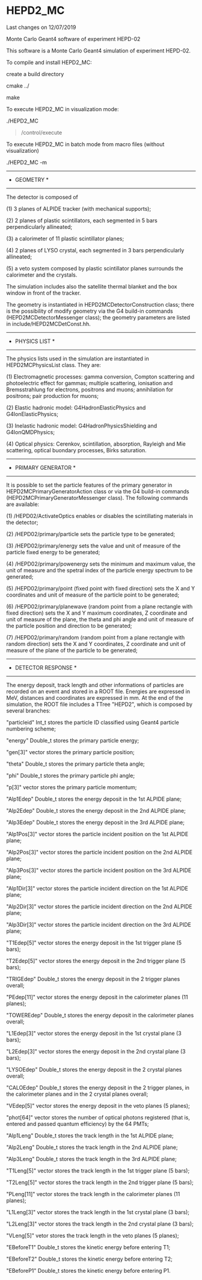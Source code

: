 # HEPD2_MC
Last changes on 12/07/2019

Monte Carlo Geant4 software of experiment HEPD-02

This software is a Monte Carlo Geant4 simulation of experiment HEPD-02.


To compile and install HEPD2_MC:

create a build directory

cmake ../

make

To execute HEPD2_MC in visualization mode:

./HEPD2_MC

> /control/execute <mac file>

To execute HEPD2_MC in batch mode from macro files (without visualization)

./HEPD2_MC -m <mac file>

*******************
*  GEOMETRY       *
*******************

The detector is composed of

(1) 3 planes of ALPIDE tracker (with mechanical supports);

(2) 2 planes of plastic scintillators, each segmented in 5 bars perpendicularly allineated;

(3) a calorimeter of 11 plastic scintillator planes;

(4) 2 planes of LYSO crystal, each segmented in 3 bars perpendicularly allineated;

(5) a veto system composed by plastic scintillator planes surrounds the calorimeter and the crystals.

The simulation includes also the satellite thermal blanket and the box window in front of the tracker.

The geometry is instantiated in HEPD2MCDetectorConstruction class; there is the possibility of modify geometry via the G4 build-in commands (HEPD2MCDetectorMessenger class); the geometry parameters are listed in include/HEPD2MCDetConst.hh.


*******************
*  PHYSICS LIST   *
*******************

The physics lists used in the simulation are instantiated in HEPD2MCPhysicsList class.
They are:

(1)  Electromagnetic processes: gamma conversion, Compton scattering and photoelectric effect for gammas; multiple scattering, ionisation and Bremsstrahlung for electrons, positrons and muons; annihilation for positrons; pair production for muons;

(2)  Elastic hadronic model: G4HadronElasticPhysics and G4IonElasticPhysics;

(3)  Inelastic hadronic model: G4HadronPhysicsShielding and G4IonQMDPhysics;

(4)  Optical physics: Cerenkov, scintillation, absorption, Rayleigh and Mie scattering, optical buondary processes, Birks saturation.


************************
*  PRIMARY GENERATOR   *
************************

It is possible to set the particle features of the primary generator in HEPD2MCPrimaryGeneratorAction class or via the G4 build-in commands (HEPD2MCPrimaryGeneratorMessenger class).
The following commands are available:

(1) /HEPD02/ActivateOptics <bool> enables or disables the scintillating materials in the detector;

(2) /HEPD02/primary/particle <string> sets the particle type to be generated;

(3) /HEPD02/primary/energy <double> <string> sets the value and unit of measure of the particle fixed energy to be generated;

(4) /HEPD02/primary/powenergy <double> <double> <string> <int> sets the minimum and maximum value, the unit of measure and the spetral index of the particle energy spectrum to be generated;

(5) /HEPD02/primary/point <double> <double> <double> <string> (fixed point with fixed direction) sets the X and Y coordinates and unit of measure of the particle point to be generated;

(6) /HEPD02/primary/planewave <double> <double> <double> <string> <double> <double> <string> (random point from a plane rectangle with fixed direction) sets the X and Y maximum coordinates, Z coordinate and unit of measure of the plane, the theta and phi angle and unit of measure of the particle position and direction to be generated;

(7) /HEPD02/primary/random <double> <double> <double> <string> (random point from a plane rectangle with random direction) sets the X and Y coordinates, Z coordinate and unit of measure of the plane of the particle to be generated;

************************
*  DETECTOR RESPONSE   *
************************

The energy deposit, track length and other informations of particles are recorded on an event and stored in a ROOT file. Energies are expressed in MeV, distances and coordinates are expressed in mm.
At the end of the simulation, the ROOT file includes a TTree "HEPD2", which is composed by several branches:

"particleid"	  Int_t       	       stores the particle ID classified using Geant4 particle numbering scheme;

"energy"	  Double_t	       stores the primary particle energy;

"gen[3]"	  vector<double>       stores the primary particle position;

"theta"	  	  Double_t	       stores the primary particle theta angle;

"phi"		  Double_t	       stores the primary particle phi angle;

"p[3]"		  vector<double>       stores the primary particle momentum;

"Alp1Edep"	  Double_t	       stores the energy deposit in the 1st ALPIDE plane;

"Alp2Edep"	  Double_t	       stores the energy deposit in the 2nd ALPIDE plane;

"Alp3Edep"	  Double_t	       stores the energy deposit in the 3rd ALPIDE plane;

"Alp1Pos[3]"	  vector<double>       stores the particle incident position on the 1st ALPIDE plane;

"Alp2Pos[3]"	  vector<double>       stores the particle incident position on the 2nd ALPIDE plane;

"Alp3Pos[3]"	  vector<double>       stores the particle incident position on the 3rd ALPIDE plane;

"Alp1Dir[3]"	  vector<double>       stores the particle incident direction on the 1st ALPIDE plane;

"Alp2Dir[3]"	  vector<double>       stores the particle incident direction on the 2nd ALPIDE plane;

"Alp3Dir[3]"	  vector<double>       stores the particle incident direction on the 3rd ALPIDE plane;

"T1Edep[5]"	  vector<double>       stores the energy deposit in the 1st trigger plane (5 bars);

"T2Edep[5]"	  vector<double>       stores the energy deposit in the 2nd trigger plane (5 bars);

"TRIGEdep"	  Double_t	       stores the energy deposit in the 2 trigger planes overall;

"PEdep[11]"	  vector<double>       stores the energy deposit in the calorimeter planes (11 planes);

"TOWEREdep"	  Double_t	       stores the energy deposit in the calorimeter planes overall;

"L1Edep[3]"	  vector<double>       stores the energy deposit in the 1st crystal plane (3 bars);

"L2Edep[3]"	  vector<double>       stores the energy deposit in the 2nd crystal plane (3 bars);

"LYSOEdep"	  Double_t	       stores the energy deposit in the 2 crystal planes overall;

"CALOEdep"	  Double_t	       stores the energy deposit in the 2 trigger planes, in the calorimeter planes and in the 2 crystal planes overall;

"VEdep[5]"	  vector<double>       stores the energy deposit in the veto planes (5 planes);

"phot[64]"	  vector<int>	       stores the number of optical photons registered (that is, entered and passed quantum efficiency) by the 64 PMTs;

"Alp1Leng"	  Double_t	       stores the track length in the 1st ALPIDE plane;

"Alp2Leng"	  Double_t	       stores the track length in the 2nd ALPIDE plane;

"Alp3Leng"	  Double_t	       stores the track length in the 3rd ALPIDE plane;

"T1Leng[5]"	  vector<double>       stores the track length in the 1st trigger plane (5 bars);

"T2Leng[5]"	  vector<double>       stores the track length in the 2nd trigger plane (5 bars);

"PLeng[11]"	  vector<double>       stores the track length in the calorimeter planes (11 planes);

"L1Leng[3]"	  vector<double>       stores the track length in the 1st crystal plane (3 bars);

"L2Leng[3]"	  vector<double>       stores the track length in the 2nd crystal plane (3 bars);

"VLeng[5]"	  vetor<double>	       stores the track length in the veto planes (5 planes);

"EBeforeT1"	  Double_t	       stores the kinetic energy before entering T1;

"EBeforeT2"	  Double_t	       stores the kinetic energy before entering T2;

"EBeforeP1"	  Double_t	       stores the kinetic energy before entering P1.